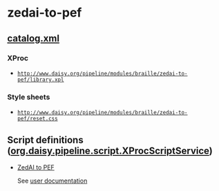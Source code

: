 # zedai-to-pef

## [catalog.xml](resources/META-INF/catalog.xml)

### XProc

- [`http://www.daisy.org/pipeline/modules/braille/zedai-to-pef/library.xpl`](resources/xml/library.xpl)

### Style sheets

- [`http://www.daisy.org/pipeline/modules/braille/zedai-to-pef/reset.css`](resources/css/reset.css)

## Script definitions ([org.daisy.pipeline.script.XProcScriptService](http://daisy.github.io/pipeline/api/org/daisy/pipeline/script/XProcScriptService.html))

- [ZedAI to PEF](resources/xml/zedai-to-pef.xpl)

  See [user documentation](../../doc/)


<link rev="dp2:doc" href="./"/>
<link rel="rdf:type" href="http://www.daisy.org/ns/pipeline/apidoc"/>
